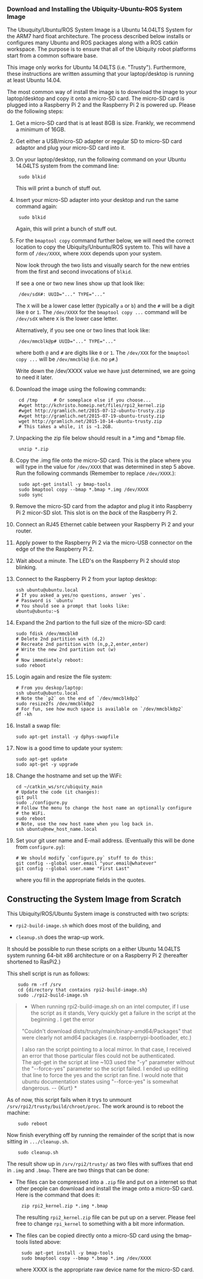### Download and Installing the Ubiquity-Ubuntu-ROS System Image

The Ubuquity/Ubuntu/ROS System Image is a Ubuntu 14.04LTS
System for the ARM7 hard float architecture.  The process
described below installs or configures many Ubuntu and ROS
packages along with a ROS catkin workspace.  The purpose is
to ensure that all of the Ubiquity robot platforms start
from a common software base.

This image only works for Ubuntu 14.04LTS (i.e. "Trusty").
Furthermore, these instructions are written assuming that
your laptop/desktop is running at least Ubuntu 14.04.

The most common way of install the image is to download
the image to your laptop/desktop and copy it onto a micro-SD card.
The micro-SD card is plugged into a Raspberry Pi 2 and the
Raspberry Pi 2 is powered up.  Please do the following steps:

1. Get a micro-SD card that is at least 8GB is size.  Frankly,
   we recommend a minimum of 16GB.

2. Get either a USB/micro-SD adapter or regular SD to micro-SD
   card adaptor and plug your micro-SD card into it.

3. On your laptop/desktop, run the following command on your
   Ubuntu 14.04LTS system from the command line:

        sudo blkid

   This will print a bunch of stuff out.

4. Insert your micro-SD adapter into your desktop and run
   the same command again:

        sudo blkid

   Again, this will print a bunch of stuff out.

5. For the `bmaptool copy` command further below, we will need the
   correct location to copy the Ubiquity/Unbuntu/ROS system to.
   This will have a form of `/dev/XXXX`, where `XXXX` depends upon your system.

   Now look through the two lists and visually search for the
   new entries from the first and second invocations of `blkid`.

   If see a one or two new lines show up that look like:

        /dev/sdX#: UUID="..." TYPE="..."

   The `X` will be a lower case letter (typically `a` or `b`)
   and the `#` will be a digit like `0` or `1`.
   The `/dev/XXXX` for the `bmaptool copy ...` command will be
   `/dev/sdX` where `X` is the lower case letter.

   Alternatively, if you see one or two lines that look like:

        /dev/mmcblk@p# UUID="..." TYPE="..."

   where both `@` and `#` are digits like `0` or `1`.
   The `/dev/XXX` for the `bmaptool copy ...` will be `/dev/mmcblk@`
   (i.e. no `p#`.)

   Write down the /dev/XXXX value we have just determined, we are
   going to need it later.

6. Download the image using the following commands:

        cd /tmp      # Or someplace else if you choose...
        #wget http://kchristo.homeip.net/files/rpi2_kernel.zip
        #wget http://gramlich.net/2015-07-12-ubuntu-trusty.zip
        #wget http://gramlich.net/2015-07-19-ubuntu-trusty.zip
        wget http://gramlich.net/2015-10-14-ubuntu-trusty.zip
        # This takes a while, it is ~1.2GB.

7. Unpacking the zip file below should result in a *.img and *.bmap file.

        unzip *.zip

8. Copy the .img file onto the micro-SD card.  This is the
   place where you will type in the value for `/dev/XXXX`
   that was determined in step 5 above.  Run the following
   commands (Remember to replace `/dev/XXXX`.):

        sudo apt-get install -y bmap-tools
        sudo bmaptool copy --bmap *.bmap *.img /dev/XXXX
        sudo sync

9. Remove the micro-SD card from the adaptor and plug it into
   Raspberry Pi 2 micor-SD slot.  This slot is on the *back*
   of the Raspberry Pi 2.

10. Connect an RJ45 Ethernet cable between your Raspberry Pi 2 and
    your router.

11. Apply power to the Raspberry Pi 2 via the micro-USB
    connector on the edge of the the Raspberry Pi 2.

12. Wait about a minute.  The LED's on the Raspberry Pi 2
    should stop blinking.

13. Connect to the Raspberry Pi 2 from your laptop desktop:

        ssh ubuntu@ubuntu.local
        # If you asked a yes/no questions, answer `yes`.
        # Password is `ubuntu`
        # You should see a prompt that looks like:
        ubuntu@ubuntu:~$

14. Expand the 2nd partion to the full size of the micro-SD card:

        sudo fdisk /dev/mmcblk0
        # Delete 2nd partition with (d,2)
        # Recreate 2nd partition with (n,p,2,enter,enter)
        # Write the new 2nd partition out (w)
        #
        # Now immediately reboot:
        sudo reboot

15. Login again and resize the file system:

        # From you deskop/laptop:
        ssh ubuntu@ubuntu.local
        # Note the `p2` on the end of `/dev/mmcblk0p2`
        sudo resize2fs /dev/mmcblk0p2
        # For fun, see how much space is available on `/dev/mmcblk0p2`
        df -kh

16. Install a swap file:

        sudo apt-get install -y dphys-swapfile

17. Now is a good time to update your system:

        sudo apt-get update
        sudo apt-get -y upgrade

18. Change the hostname and set up the WiFi:

        cd ~/catkin_ws/src/ubiquity_main
        # Update the code (it changes):
        git pull
        sudo ./configure.py
        # Follow the menu to change the host name an optionally configure
        # the WiFi.
        sudo reboot
        # Note, use the new host name when you log back in.
        ssh ubuntu@new_host_name.local

19. Set your git user name and E-mail address.  (Eventually this will
    be done from `configure.py`):

        # We should modify `configure.py` stuff to do this:
        git config --global user.email "your.email@whatever"
        git config --global user.name "First Last"

    where you fill in the appropriate fields in the quotes.

## Constructing the System Image from Scratch

This Ubiquity/ROS/Ubuntu System image is constructed with
two scripts:

* `rpi2-build-image.sh` which does most of the building,  and

* `cleanup.sh` does the wrap-up work.

It should be possible to run these scripts on a either
Ubuntu 14.04LTS system running 64-bit x86 architecture
or on a Raspberry Pi 2 (hereafter shortened to RasPi2.)

This shell script is run as follows:

        sudo rm -rf /srv
        cd {directory that contains rpi2-build-image.sh}
        sudo ./rpi2-build-image.sh

> * When running rpi2-build-image.sh on an intel computer, if I use the
> script as it stands, Very quickly get a failure in the script at the 
> beginning .  I get the error
>
> "Couldn't download dists/trusty/main/binary-amd64/Packages" that were 
>   clearly not amd64 packages (i.e. raspberrypi-bootloader, etc.)
> 
> I also ran the script pointing to a local mirror.  In that case, 
> I received an error that those particular files could not be authenticated.  
> The apt-get in the script at line ~103 used the "-y" parameter without the 
> "--force-yes" parameter so the script failed.  I ended up editing that line
> to force the yes and the script ran fine.  I would note that ubuntu 
> documentation states using "--force-yes" is somewhat dangerous.
> -- {Kurt} *

As of now, this script fails when it trys to unmount
`/srv/rpi2/trusty/build/chroot/proc`.  The work around
is to reboot the machine:

        sudo reboot

Now finish everything off by running the remainder of the
script that is now sitting in `.../cleanup.sh`.

        sudo cleanup.sh

The result show up in `/srv/rpi2/trusty/` as two files
with suffixes that end in `.img` and `.bmap`.  There
are two things that can be done:

* The files can be compressed into a `.zip` file and put
  on a internet so that other people can download and
  install the image onto a micro-SD card.  Here is the
  command that does it:

        zip rpi2_kernel.zip *.img *.bmap

  The resulting `rpi2_kernel.zip` file can be put up on
  a server.  Please feel free to change `rpi_kernel` to
  something with a bit more information.

* The files can be copied directly onto a micro-SD card
  using the bmap-tools listed above:

        sudo apt-get install -y bmap-tools
        sudo bmaptool copy --bmap *.bmap *.img /dev/XXXX

  where XXXX is the appropriate raw device name for the
  micro-SD card.


